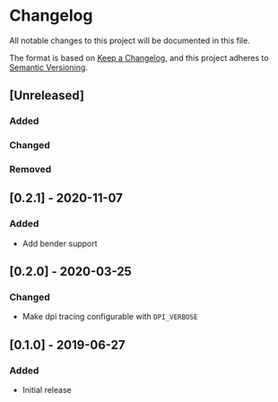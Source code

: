 # Changelog

All notable changes to this project will be documented in this file.

The format is based on [Keep a Changelog](https://keepachangelog.com/en/1.0.0/),
and this project adheres to [Semantic Versioning](https://semver.org/spec/v2.0.0.html).

## [Unreleased]
### Added
### Changed
### Removed

## [0.2.1] - 2020-11-07

### Added
- Add bender support

## [0.2.0] - 2020-03-25

### Changed
- Make dpi tracing configurable with `DPI_VERBOSE`

## [0.1.0] - 2019-06-27

### Added
- Initial release

